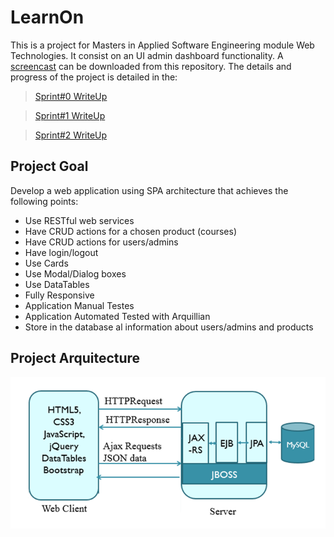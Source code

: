 # LearnOn
This is a project for Masters in Applied Software Engineering module Web Technologies. It consist on an UI admin dashboard functionality.
A [screencast](https://github.com/trigueira/WebTechnologiesProject/blob/master/WebTecProject.mp4) can be downloaded from this repository. The details and progress of the project is detailed in the:

> [Sprint#0 WriteUp](https://github.com/trigueira/WebTechnologiesProject/blob/master/%5BA00258363%5D%20Sprint%230%20WriteUp.pdf)

> [Sprint#1 WriteUp](https://github.com/trigueira/WebTechnologiesProject/blob/master/%5BA00258363%5D%20Sprint%231%20WriteUp.pdf)

> [Sprint#2 WriteUp](https://github.com/trigueira/WebTechnologiesProject/blob/master/%5BA00258363%5D%20Sprint%232%20WriteUp.pdf)


## Project Goal
Develop a web application using SPA architecture that achieves the following points:
* Use RESTful web services
* Have CRUD actions for a chosen product (courses)
* Have CRUD actions for users/admins
* Have login/logout
* Use Cards
* Use Modal/Dialog boxes
* Use DataTables
* Fully Responsive
* Application Manual Testes
* Application Automated Tested with Arquillian
* Store in the database al information about users/admins and products

## Project Arquitecture
![Project Arquitecture](https://github.com/trigueira/WebTechnologiesProject/blob/master/learnOn/src/main/webapp/resources/images/projectArchitecture.png "Project Arquitecture")
